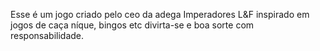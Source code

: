 Esse é um jogo criado pelo ceo da adega Imperadores L&F inspirado em jogos de caça níque, bingos etc divirta-se e boa sorte com responsabilidade. 
